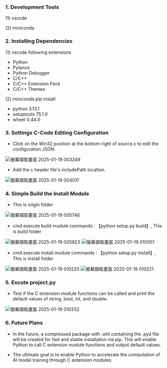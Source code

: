 ### 1. Development Tools
(1) vscode

(2) miniconda

### 2. Installing Dependencies
(1) vscode following extensions
  - Python
  - Pylance
  - Python Debugger
  - C/C++
  - C/C++ Extension Pack
  - C/C++ Themes
    
(2) miniconda pip install
  - python 3.13.1
  - setuptools 75.1.0
  - wheel 0.44.0

### 3. Settings C-Code Editing Configuration
  - Click on the Win32 position at the bottom-right of source.c to edit the configuration JSON.

  ![螢幕擷取畫面 2025-01-19 003249](https://github.com/user-attachments/assets/7a0a9a53-028b-491c-8a79-20ffc7b48794)

  - Add the c header file's includePath location.

  ![螢幕擷取畫面 2025-01-19 004017](https://github.com/user-attachments/assets/eebe61ed-b24e-4e23-a077-834a81fa0e05)

### 4. Simple Build the Install Module
  - This is origin folder

  ![螢幕擷取畫面 2025-01-19 005746](https://github.com/user-attachments/assets/de4bdcf9-0d11-44ad-9528-9bbc543c4914)
  - cmd execute build module commands : 【python setup.py build】, This is build folder

  ![螢幕擷取畫面 2025-01-19 005923](https://github.com/user-attachments/assets/06f16686-1e84-469a-8bb7-60d1d1e8356f)
  ![螢幕擷取畫面 2025-01-19 010051](https://github.com/user-attachments/assets/5ff1d5c7-789d-4908-8085-4d3f1eb9c326)

  - cmd execute install module commands : 【python setup.py install】, This is install folder

  ![螢幕擷取畫面 2025-01-19 010220](https://github.com/user-attachments/assets/69548608-20df-49cc-9921-2ac030c687f2)
  ![螢幕擷取畫面 2025-01-19 010221](https://github.com/user-attachments/assets/f1e7234a-4574-4ee2-9cb0-20c864743ac5)

### 5. Excute project.py
  - Test if the C extension module functions can be called and print the default values of string, bool, int, and double.

  ![螢幕擷取畫面 2025-01-19 010332](https://github.com/user-attachments/assets/199f4486-1089-4f97-981f-665972577ac9)

### 6. Future Plans
  - In the future, a compressed package with .whl containing the .pyd file will be created for fast and stable installation via pip. This will enable Python to call C extension module functions and output default values.

  - The ultimate goal is to enable Python to accelerate the computation of AI model training through C extension modules.


